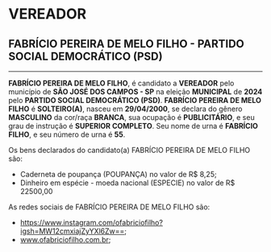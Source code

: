 # VEREADOR
## FABRÍCIO PEREIRA DE MELO FILHO - PARTIDO SOCIAL DEMOCRÁTICO (PSD)
---
**FABRÍCIO PEREIRA DE MELO FILHO**, é candidato a **VEREADOR** pelo município de **SÃO JOSÉ DOS CAMPOS - SP** na eleição **MUNICIPAL** de **2024** pelo **PARTIDO SOCIAL DEMOCRÁTICO (PSD)**.
**FABRÍCIO PEREIRA DE MELO FILHO** é **SOLTEIRO(A)**, nasceu em **29/04/2000**, se declara do gênero **MASCULINO** da cor/raça **BRANCA**, sua ocupação é **PUBLICITÁRIO**, e seu grau de instrução é **SUPERIOR COMPLETO**.
Seu nome de urna é **FABRÍCIO FILHO**, e seu número de urna é **55**.

Os bens declarados do candidato(a) FABRÍCIO PEREIRA DE MELO FILHO são: 
- Caderneta de poupança (POUPANÇA) no valor de R$ 8,25;
- Dinheiro em espécie - moeda nacional (ESPECIE) no valor de R$ 22500,00

As redes sociais de FABRÍCIO PEREIRA DE MELO FILHO são:
- https://www.instagram.com/ofabriciofilho?igsh=MW12cmxiajZyYXl6Zw==;
- www.ofabriciofilho.com.br;